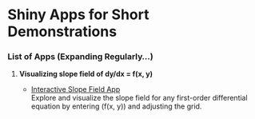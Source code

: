 # Shiny Apps for Short Demonstrations

### List of Apps (Expanding Regularly…)

1. **Visualizing slope field of dy/dx = f(x, y)**

   - [Interactive Slope Field App](https://olioli.shinyapps.io/slopefield/)  
     Explore and visualize the slope field for any first-order differential equation by entering \(f(x, y)\) and adjusting the grid.

